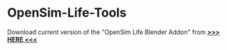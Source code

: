 # OpenSim-Life-Tools

Download current version of the "OpenSim Life Blender Addon" from <a id="raw-url" href="https://github.com/New-Media-Arts-New-Viewer-Avatar/OpenSim-Life-Tools/raw/main/OpenSim%20Life%20Blender%20Addon%202023-09-15%2001-01-06%20(DRAFT).zip"><b>&gt;&gt;&gt; HERE &lt;&lt;&lt;</b></a>
